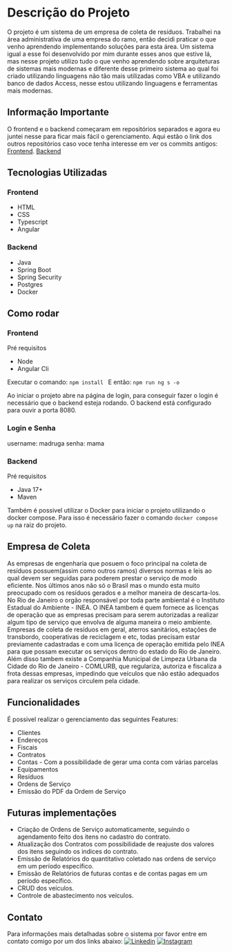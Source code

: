 # Descrição do Projeto

O projeto é um sistema de um empresa de coleta de resíduos. Trabalhei na área administrativa de uma empresa do ramo, então decidi praticar o que venho aprendendo implementando soluções para esta área.
Um sistema igual a esse foi desenvolvido por mim durante esses anos que estive lá, mas nesse projeto utilizo tudo o que venho aprendendo sobre arquiteturas de sistemas mais modernas e diferente desse primeiro sistema ao qual foi criado utilizando linguagens não tão mais utilizadas como VBA e utilizando banco de dados Access, nesse estou utilizando linguagens e ferramentas mais modernas.

## Informação Importante

O frontend e o backend começaram em repositórios separados e agora eu juntei nesse para ficar mais fácil o gerenciamento.
Aqui estão o link dos outros repositórios caso voce tenha interesse em ver os commits antigos:
[Frontend](https://github.com/victor-vilar/api-springboot-frontend-angular-pa).
[Backend](https://github.com/victor-vilar/api-springboot-pa)


## Tecnologias Utilizadas

### Frontend

- HTML
- CSS
- Typescript
- Angular

### Backend

- Java
- Spring Boot
- Spring Security
- Postgres
- Docker
 

## Como rodar

### Frontend
Pré requisitos
- Node
- Angular Cli

Executar o comando:
`npm install `
E então:
`npm run ng s -o`

Ao iniciar o projeto abre na página de login, para conseguir fazer o login é necessário que o backend esteja rodando. O backend está configurado para ouvir a porta 8080.

### Login e Senha
username: madruga
senha: mama

### Backend
Pré requisitos
- Java 17+
- Maven


Também é possivel utilizar o Docker para iniciar o projeto utilizando o docker compose. Para isso é necessário fazer o comando `docker compose up` na raiz do projeto.

## Empresa de Coleta

As empresas de engenharia que posuem o foco principal na coleta de resíduos possuem(assim como outros ramos) diversos normas e leis ao qual devem ser seguidas para poderem prestar o serviço de modo eficiente. 
Nos últimos anos não só o Brasil mas o mundo esta muito preocupado com os resíduos gerados e a melhor maneira de descarta-los. No Rio de Janeiro o orgão responsável por toda parte ambiental é o Instituto Estadual do Ambiente - INEA. O INEA tambem é quem fornece as licenças de operação que as empresas precisam para serem autorizadas a realizar algum tipo de serviço que envolva de alguma maneira o meio ambiente. Empresas de coleta de resíduos em geral, aterros sanitários, estações de transbordo, cooperativas de reciclagem e etc, todas precisam estar previamente cadastradas e com uma licença de operação emitida pelo INEA para que possam executar os serviços dentro do estado do Rio de Janeiro.
Além disso tambem existe a Companhia Municipal de Limpeza Urbana da Cidade do Rio de Janeiro - COMLURB, que regulariza, autoriza e fiscaliza a frota dessas empresas, impedindo que veículos que não estão adequados para realizar os serviços circulem pela cidade.



## Funcionalidades

É possivel realizar o gerenciamento das seguintes Features:
- Clientes
- Endereços
- Fiscais
- Contratos
- Contas - Com a possibilidade de gerar uma conta com várias parcelas
- Equipamentos
- Resíduos
- Ordens de Serviço
- Emissão do PDF da Ordem de Serviço

## Futuras implementações

- Criação de Ordens de Serviço automaticamente, seguindo o agendamento feito dos itens no cadastro do contrato.
- Atualização dos Contratos com possibilidade de reajuste dos valores dos itens seguindo os indices do contrato.
- Emissão de Relatórios do quantitativo coletado nas ordens de serviço em um período específico.
- Emissão de Relatórios de futuras contas e de contas pagas em um período específico.
- CRUD dos veículos.
- Controle de abastecimento nos veículos.
## Contato
Para informações mais detalhadas sobre o sistema por favor entre em contato comigo por um dos links abaixo:
[![Linkedin](https://img.shields.io/badge/LinkedIn-0077B5?style=for-the-badge&logo=linkedin&logoColor=white)](https://www.linkedin.com/in/victor-vilar01/)  [![Instagram](https://img.shields.io/badge/Instagram-E4405F?style=for-the-badge&logo=instagram&logoColor=white)](https://www.instagram.com/victorvilar01/)
